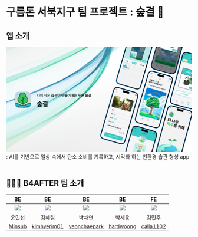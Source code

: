# 구름톤 서북지구 팀 프로젝트 : 숲결 🌿

## 앱 소개
![숲결 사진](server/images/soopgyoel_img.png)
: AI를 기반으로 일상 속에서 탄소 소비를 기록하고, 시각화 하는 친환경 습관 형성 app
<br><br>

## 👨‍👨‍👧 B4AFTER 팀 소개

|                                                               BE                                                                |                                       BE                                        |                                        BE                                         |                                       BE                                        |                                       FE                                        |                                                             
|:-------------------------------------------------------------------------------------------------------------------------------:|:-------------------------------------------------------------------------------:|:---------------------------------------------------------------------------------:|:-------------------------------------------------------------------------------:|:-------------------------------------------------------------------------------:|
| <img src="https://avatars.githubusercontent.com/u/75060858?s=400&u=4917b902ce67c045926c2dcc84052a307ef7b615&v=4" width="200" /> |  <img src="https://avatars.githubusercontent.com/u/163461154?v=4" width="160">  |  <img src="https://avatars.githubusercontent.com/u/127640204?v=4" width="160" />  | <img src="https://avatars.githubusercontent.com/u/158552165?v=4" width="180" /> | <img src="https://avatars.githubusercontent.com/u/183798149?v=4" width="200" /> |  
|                                                               윤민섭                                                               |                                       김혜림                                       |                                        박채연                                        |                                       박세웅                                       |                                       김민주                                       | 
|                                             [Minsub](https://github.com/minsubyun1)                                             |                  [kimhyerim01](https://github.com/kimhyerim01)                  |                  [yeonchaepark](https://github.com/yeonchaepark)                  |                    [hardwoong](https://github.com/hardwoong)                    |                   [calla1102](https://github.com/calla1102)                   | 
